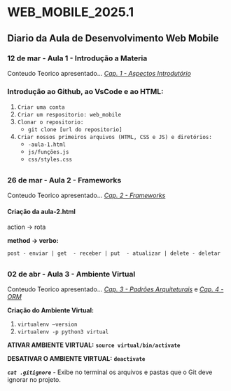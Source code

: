 # WEB_MOBILE_2025.1
## **Diario da Aula de Desenvolvimento Web Mobile**

### **12 de mar - Aula 1 - Introdução a Materia**

Conteudo Teorico apresentado...
*[Cap. 1 - Aspectos Introdutório](https://www.notion.so/Cap-1-Aspectos-Introdut-rio-1b4ff6c3908a80d0b87dfa3a0640f179?pvs=25)*

### Introdução ao Github, ao VsCode e ao HTML: 
1. `Criar uma conta` 
2. `Criar um respositorio: web_mobile`
3. `Clonar o repositorio:`
    - `git clone [url do repositorio]`
4. `Criar nossos primeiros arquivos (HTML, CSS e JS) e diretórios:`
    - `-aula-1.html`
    - `js/funções.js`
    - `css/styles.css`

##
### **26 de mar - Aula 2 - Frameworks**

Conteudo Teorico apresentado...
*[Cap. 2 - Frameworks](https://www.notion.so/Cap-2-Frameworks-1c2ff6c3908a80e09d83fc6ea4a625c8?pvs=21)*

#### Criação da aula-2.html

action -> rota

**method -> verbo:**

`post - enviar | get  - receber | put  - atualizar | delete - deletar`
##
### **02 de abr - Aula 3 - Ambiente Virtual**

Conteudo Teorico apresentado... *[Cap. 3 - Padrões Arquiteturais](https://www.notion.so/Cap-3-Padr-es-Arquiteturais-1c9ff6c3908a80a3b3dbed50d7400903?pvs=25)* e *[Cap. 4 - ORM](https://www.notion.so/Cap-4-ORM-1c9ff6c3908a80dbaddac08ebe1ac360?pvs=25)*

**Criação do Ambiente Virtual:**
1. `virtualenv —version` 
2. `virtualenv -p python3 virtual`

**ATIVAR AMBIENTE VIRTUAL:** **`source virtual/bin/activate`**


**DESATIVAR O AMBIENTE VIRTUAL:** **`deactivate`** 

***`cat .gitignore`*** -  Exibe no terminal os arquivos e pastas que o Git deve ignorar no projeto.








